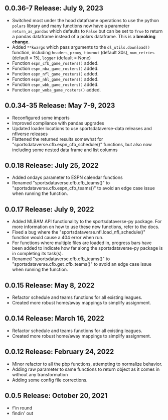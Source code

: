 ## 0.0.36-7 Release: July 9, 2023
- Switched most under the hood dataframe operations to use the python `polars` library and many functions now have a parameter `return_as_pandas` which defaults to `False` but can be set to `True` to return a pandas dataframe instead of a polars dataframe. This is a **breaking change.**
- Added `**kwargs` which pass arguments to the `dl_utils.download()` function, including `headers`, `proxy`, `timeout` (default 30s), `num_retries` (default = 15), `logger` (default = None)
- Function `espn_cfb_game_rosters()` added.
- Function `espn_nba_game_rosters()` added.
- Function `espn_nfl_game_rosters()` added.
- Function `espn_nhl_game_rosters()` added.
- Function `espn_wbb_game_rosters()` added.
- Function `espn_wnba_game_rosters()` added.

## 0.0.34-35 Release: May 7-9, 2023
- Reconfigured some imports
- Improved compliance with pandas upgrades
- Updated loader locations to use sportsdataverse-data releases and nflverse releases
- Flattened the returned results somewhat for "sportsdataverse.cfb.espn_cfb_schedule()" functions, but also now including some nested data frame and list columns

## 0.0.18 Release: July 25, 2022
- Added ondays parameter to ESPN calendar functions
- Renamed "sportsdataverse.cfb.cfb_teams()" to "sportsdataverse.cfb.espn_cfb_teams()" to avoid an edge case issue when running the function.

## 0.0.17 Release: July 9, 2022
- Added MLBAM API functionality to the sportsdataverse-py package. For more information on how to use these new functions, refer to the docs.
- Fixed a bug where the "sportsdataverse.nfl.load_nfl_schedule()" function would cause a 404 error when run.
- For functions where multiple files are loaded in, progress bars have been added to indicate how far along the sportsdataverse-py package is in completing its task(s).
- Renamed "sportsdataverse.cfb.cfb_teams()" to "sportsdataverse.cfb.get_cfb_teams()" to avoid an edge case issue when running the function.

## 0.0.15 Release: May 8, 2022
- Refactor schedule and teams functions for all existing leagues.
- Created more robust home/away mappings to simplify assignment.

## 0.0.14 Release: March 16, 2022
- Refactor schedule and teams functions for all existing leagues.
- Created more robust home/away mappings to simplify assignment.

## 0.0.12 Release: February 24, 2022
- Minor refactor to all the pbp functions, attempting to normalize behavior.
- Adding raw parameter to same functions to return object as it comes in without any transformation
- Adding some config file corrections.

## 0.0.5 Release: October 20, 2021
- f'in round
- findin' out
